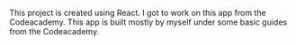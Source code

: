 This project is created using React.
I got to work on this app from the Codeacademy.
This app is built mostly by myself under some basic guides from the Codeacademy.
